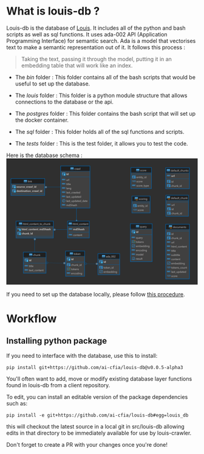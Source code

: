 # What is louis-db ?

Louis-db is the database of [Louis](https://github.com/ai-cfia/louis). It includes all of the python and bash scripts as well as sql functions. It uses ada-002 API (Application Programming Interface) for semantic search. Ada is a model that vectorises text to make a semantic representation out of it. It follows this process : 
> Taking the text, passing it through the model, putting it in an embedding table that will work like an index.

- The *bin* folder : This folder contains all of the bash scripts that would be useful to set up the database.

- The *louis* folder : This folder is a python module structure that allows connections to the database or the api.

- The *postgres* folder : This folder contains the bash script that will set up the docker container.

- The *sql* folder : This folder holds all of the sql functions and scripts.

- The *tests* folder : This is the test folder, it allows you to test the code.

Here is the database schema :
![database schema](database-schema.png)

If you need to set up the database locally, please follow [this procedure](https://dev.azure.com/CFIA-DevOps-ACIA/AI-Lab/_wiki/wikis/AI-Lab.wiki/1039/Procedure-to-set-up-the-database-locally).


# Workflow

## Installing python package

If you need to interface with the database, use this to install:

```
pip install git+https://github.com/ai-cfia/louis-db@v0.0.5-alpha3
```

You'll often want to add, move or modify existing database layer functions found in louis-db from a client repository.

To edit, you can install an editable version of the package dependencies such as:

```
pip install -e git+https://github.com/ai-cfia/louis-db#egg=louis_db
```

this will checkout the latest source in a local git in src/louis-db allowing edits in that directory to be immediately available for use by louis-crawler.

Don't forget to create a PR with your changes once you're done!